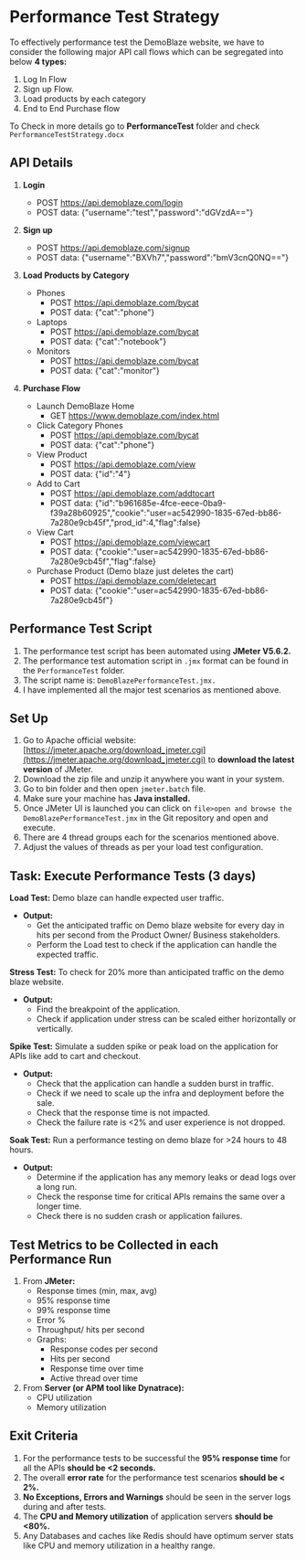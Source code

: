 # Performance Test Strategy

To effectively performance test the DemoBlaze website, we have to consider the following major API call flows which can be segregated into below **4 types:**

1. Log In Flow
2. Sign up Flow.
3. Load products by each category
4. End to End Purchase flow

To Check in more details go to **PerformanceTest** folder and check `PerformanceTestStrategy.docx`

## API Details

1. **Login**
   - POST https://api.demoblaze.com/login
   - POST data: {"username":"test","password":"dGVzdA=="}

2. **Sign up**
   - POST https://api.demoblaze.com/signup
   - POST data: {"username":"BXVh7","password":"bmV3cnQ0NQ=="}

3. **Load Products by Category**
   - Phones
     - POST https://api.demoblaze.com/bycat
     - POST data: {"cat":"phone"}
   - Laptops
     - POST https://api.demoblaze.com/bycat
     - POST data: {"cat":"notebook"}
   - Monitors
     - POST https://api.demoblaze.com/bycat
     - POST data: {"cat":"monitor"}

4. **Purchase Flow**
   - Launch DemoBlaze Home
     - GET https://www.demoblaze.com/index.html
   - Click Category Phones
     - POST https://api.demoblaze.com/bycat
     - POST data: {"cat":"phone"}
   - View Product
     - POST https://api.demoblaze.com/view
     - POST data: {"id":"4"}
   - Add to Cart
     - POST https://api.demoblaze.com/addtocart
     - POST data: {"id":"b961685e-4fce-eece-0ba9-f39a28b60925","cookie":"user=ac542990-1835-67ed-bb86-7a280e9cb45f","prod_id":4,"flag":false}
   - View Cart
     - POST https://api.demoblaze.com/viewcart
     - POST data: {"cookie":"user=ac542990-1835-67ed-bb86-7a280e9cb45f","flag":false}
   - Purchase Product (Demo blaze just deletes the cart)
     - POST https://api.demoblaze.com/deletecart
     - POST data: {"cookie":"user=ac542990-1835-67ed-bb86-7a280e9cb45f"}

## Performance Test Script

1. The performance test script has been automated using **JMeter V5.6.2.**
2. The performance test automation script in `.jmx` format can be found in the `PerformanceTest` folder.
3. The script name is: `DemoBlazePerformanceTest.jmx.`
4. I have implemented all the major test scenarios as mentioned above.

## Set Up

1. Go to Apache official website: [https://jmeter.apache.org/download_jmeter.cgi](https://jmeter.apache.org/download_jmeter.cgi) to **download the latest version** of JMeter.
2. Download the zip file and unzip it anywhere you want in your system.
3. Go to bin folder and then open `jmeter.batch` file.
4. Make sure your machine has **Java installed.**
5. Once JMeter UI is launched you can click on `file>open and browse the DemoBlazePerformanceTest.jmx` in the Git repository and open and execute.
6. There are 4 thread groups each for the scenarios mentioned above.
7. Adjust the values of threads as per your load test configuration.

## Task: Execute Performance Tests (3 days)

**Load Test:** Demo blaze can handle expected user traffic.
- **Output:**
  - Get the anticipated traffic on Demo blaze website for every day in hits per second from the Product Owner/ Business stakeholders.
  - Perform the Load test to check if the application can handle the expected traffic.

**Stress Test:** To check for 20% more than anticipated traffic on the demo blaze website.
- **Output:**
  - Find the breakpoint of the application.
  - Check if application under stress can be scaled either horizontally or vertically.

**Spike Test:** Simulate a sudden spike or peak load on the application for APIs like add to cart and checkout.
- **Output:**
  - Check that the application can handle a sudden burst in traffic.
  - Check if we need to scale up the infra and deployment before the sale.
  - Check that the response time is not impacted.
  - Check the failure rate is <2% and user experience is not dropped.

**Soak Test:** Run a performance testing on demo blaze for >24 hours to 48 hours.
- **Output:**
  - Determine if the application has any memory leaks or dead logs over a long run.
  - Check the response time for critical APIs remains the same over a longer time.
  - Check there is no sudden crash or application failures.

## Test Metrics to be Collected in each Performance Run

1. From **JMeter:**
   - Response times (min, max, avg)
   - 95% response time
   - 99% response time
   - Error %
   - Throughput/ hits per second
   - Graphs:
     - Response codes per second
     - Hits per second
     - Response time over time
     - Active thread over time
2. From **Server (or APM tool like Dynatrace):**
   - CPU utilization
   - Memory utilization

## Exit Criteria

1. For the performance tests to be successful the **95% response time** for all the APIs **should be <2 seconds.**
2. The overall **error rate** for the performance test scenarios **should be < 2%.**
3. **No Exceptions, Errors and Warnings** should be seen in the server logs during and after tests.
4. The **CPU and Memory utilization** of application servers **should be <80%.**
5. Any Databases and caches like Redis should have optimum server stats like CPU and memory utilization in a healthy range.
